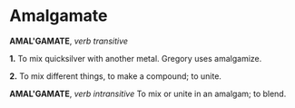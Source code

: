 # Amalgamate

**AMAL'GAMATE**, _verb transitive_

**1.** To mix quicksilver with another metal. Gregory uses amalgamize.

**2.** To mix different things, to make a compound; to unite.

**AMAL'GAMATE**, _verb intransitive_ To mix or unite in an amalgam; to blend.